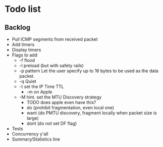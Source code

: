 # Todo list

## Backlog
* Pull ICMP segments from received packet
* Add timers
* Display timers
* Flags to add
  * -f flood 
  * -l preload (but with safety rails)
  * -p pattern Let the user specify up to 16 bytes to be used as the data packet.
  * -q Quiet 
  * -t  set the IP Time TTL
    * -m on Apple
  * -M hint. set the MTU Discovery strategy
    * TODO does apple even have this? 
    * do (prohibit fragmentation, even local one)
    * want (do PMTU discovery, fragment locally when packet size is large)
    * dont (do not set DF flag)
* Tests
* Concurrency y'all
* Summary/Statistics line